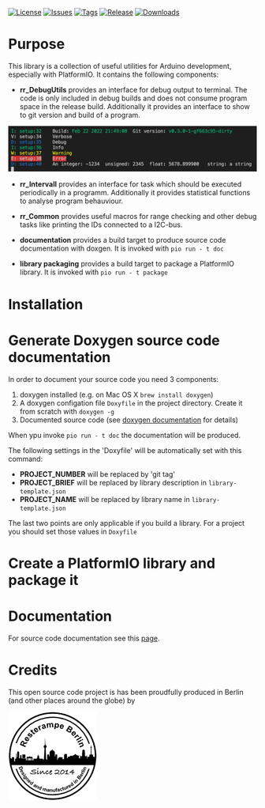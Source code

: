 [![License](https://img.shields.io/badge/License-CC%20BY--SA%204.0-lightgrey.svg)](https://creativecommons.org/licenses/by-sa/4.0)
[![Issues](https://img.shields.io/github/issues/resterampeberlin/rr_ArduinoUtils)](https://github.com/resterampeberlin/rr_ArduinoUtils/issues)
[![Tags](https://img.shields.io/github/v/tag/resterampeberlin/rr_ArduinoUtils)](https://github.com/resterampeberlin/rr_ArduinoUtils/tags)
[![Release](https://img.shields.io/github/v/release/resterampeberlin/rr_ArduinoUtils)](https://github.com/resterampeberlin/rr_Arduinotils.git)
[![Downloads](https://img.shields.io/github/downloads/resterampeberlin/rr_ArduinoUtils/total)](https://github.com/resterampeberlin/rr_ArduinoUtils.git)
              
# Purpose

This library is a collection of useful utilities for Arduino development, especially with PlatformIO. It 
contains the following components:

- **rr_DebugUtils** provides an interface for debug output to terminal. The code is only included in debug builds and 
does not consume program space in the release build. 
Additionally it provides an interface to show to git version and build of a program.

![Screenshot](img/Screenshot.png)

- **rr_Intervall** provides an interface for task which should be executed periodically in a programm. Additionally it provides
statistical functions to analyse program behauviour.

- **rr_Common** provides useful macros for range checking and other debug tasks like printing the IDs connected
  to a I2C-bus.

- **documentation** provides a build target to produce source code documentation with doxgen. 
It is invoked with `pio run - t doc`

- **library packaging** provides a build target to package a PlatformIO library. 
It is invoked with `pio run - t package`

# Installation

# Generate Doxygen source code documentation

In order to document your source code you need 3 components:

1. doxygen installed (e.g. on Mac OS X `brew install doxygen`)
2. A doxygen configation file `Doxyfile` in the project directory. Create it from scratch with `doxygen -g`
3. Documented source code (see [doxygen documentation](https://www.doxygen.nl/) for details)

When ypu invoke `pio run - t doc` the documentation will be produced. 

The following settings in the 'Doxyfile' will be automatically set with this command:
- **PROJECT_NUMBER** will be replaced by 'git tag'
- **PROJECT_BRIEF** will be replaced by library description in `library-template.json`
- **PROJECT_NAME** will be replaced by library name in `library-template.json`

The last two points are only applicable if you build a library. 
For a project you should set those values in `Doxyfile`

# Create a PlatformIO library and package it

# Documentation

For source code documentation see this [page](https://resterampeberlin.github.io/rr_ArduinoUtils/).

# Credits

This open source code project is has been proudfully produced in Berlin (and other places around the globe) by

![Logo](img/Logo180x180.png)



